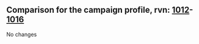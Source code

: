 ## Comparison for the campaign profile, rvn: [1012](https://github.com/PRO100KatYT/FortniteProfileRevisions/tree/main/profiles/campaign/1012%20campaign.json)-[1016](https://github.com/PRO100KatYT/FortniteProfileRevisions/tree/main/profiles/campaign/1016%20campaign.json)

No changes
